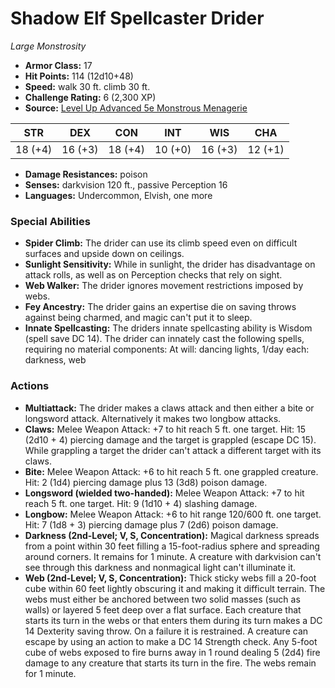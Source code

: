 # Shadow Elf Spellcaster Drider

*Large* *Monstrosity*

- **Armor Class:** 17
- **Hit Points:** 114 (12d10+48)
- **Speed:** walk 30 ft. climb 30 ft.
- **Challenge Rating:** 6 (2,300 XP)
- **Source:** [Level Up Advanced 5e Monstrous Menagerie](https://www.levelup5e.com)

| STR | DEX | CON | INT | WIS | CHA |
| --- | --- | --- | --- | --- | --- |
| 18 (+4) | 16 (+3) | 18 (+4) | 10 (+0) | 16 (+3) | 12 (+1) |

- **Damage Resistances:** poison
- **Senses:** darkvision 120 ft., passive Perception 16
- **Languages:** Undercommon, Elvish, one more
### Special Abilities
- **Spider Climb:** The drider can use its climb speed even on difficult surfaces and upside down on ceilings.
- **Sunlight Sensitivity:** While in sunlight, the drider has disadvantage on attack rolls, as well as on Perception checks that rely on sight.
- **Web Walker:** The drider ignores movement restrictions imposed by webs.
- **Fey Ancestry:** The drider gains an expertise die on saving throws against being charmed, and magic can't put it to sleep.
- **Innate Spellcasting:** The driders innate spellcasting ability is Wisdom (spell save DC 14). The drider can innately cast the following spells, requiring no material components: At will: dancing lights, 1/day each: darkness, web
### Actions
- **Multiattack:** The drider makes a claws attack and then either a bite or longsword attack. Alternatively  it makes two longbow attacks.
- **Claws:** Melee Weapon Attack: +7 to hit  reach 5 ft.  one target. Hit: 15 (2d10 + 4) piercing damage  and the target is grappled (escape DC 15). While grappling a target  the drider can't attack a different target with its claws.
- **Bite:** Melee Weapon Attack: +6 to hit  reach 5 ft.  one grappled creature. Hit: 2 (1d4) piercing damage plus 13 (3d8) poison damage.
- **Longsword (wielded two-handed):** Melee Weapon Attack: +7 to hit  reach 5 ft.  one target. Hit: 9 (1d10 + 4) slashing damage.
- **Longbow:** Melee Weapon Attack: +6 to hit  range 120/600 ft.  one target. Hit: 7 (1d8 + 3) piercing damage plus 7 (2d6) poison damage.
- **Darkness (2nd-Level; V, S, Concentration):** Magical darkness spreads from a point within 30 feet  filling a 15-foot-radius sphere and spreading around corners. It remains for 1 minute. A creature with darkvision can't see through this darkness and nonmagical light can't illuminate it.
- **Web (2nd-Level; V, S, Concentration):** Thick  sticky webs fill a 20-foot cube within 60 feet  lightly obscuring it and making it difficult terrain. The webs must either be anchored between two solid masses (such as walls) or layered 5 feet deep over a flat surface. Each creature that starts its turn in the webs or that enters them during its turn makes a DC 14 Dexterity saving throw. On a failure  it is restrained. A creature can escape by using an action to make a DC 14 Strength check. Any 5-foot cube of webs exposed to fire burns away in 1 round  dealing 5 (2d4) fire damage to any creature that starts its turn in the fire. The webs remain for 1 minute.
